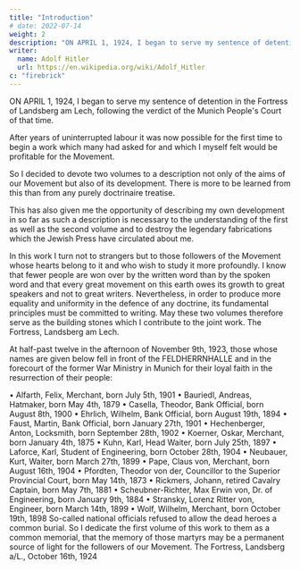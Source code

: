 ```yaml
---
title: "Introduction"
# date: 2022-07-14
weight: 2
description: "ON APRIL 1, 1924, I began to serve my sentence of detention in the Fortress of Landsberg am Lech"
writer:
  name: Adolf Hitler
  url: https://en.wikipedia.org/wiki/Adolf_Hitler
c: "firebrick"
---
```


<!-- Mein Kampf

Adolf Hitler -->

<!-- Translated into English by James Murphy  -->


ON APRIL 1, 1924, I began to serve my sentence of detention in the Fortress of Landsberg am Lech, following the verdict of the Munich People's Court of that time. 

After years of uninterrupted labour it was now possible for the first time to begin a work which many had asked for and which I myself felt would be profitable for the Movement. 

So I decided to devote two volumes to a description not only of the aims of our Movement but also of its development. There is more to be learned from this than from any purely doctrinaire treatise.

This has also given me the opportunity of describing my own development in so far as such a description is necessary to the understanding of the first as well as the second volume and to destroy the legendary fabrications which the Jewish Press have circulated about me.

In this work I turn not to strangers but to those followers of the Movement whose
hearts belong to it and who wish to study it more profoundly. I know that fewer people
are won over by the written word than by the spoken word and that every great
movement on this earth owes its growth to great speakers and not to great writers.
Nevertheless, in order to produce more equality and uniformity in the defence of any
doctrine, its fundamental principles must be committed to writing. May these two
volumes therefore serve as the building stones which I contribute to the joint work.
The Fortress, Landsberg am Lech.

At half-past twelve in the afternoon of November 9th, 1923, those whose names are given below fell in front of the FELDHERRNHALLE and in the forecourt of the former War Ministry in Munich for their loyal faith in the resurrection of their people:

• Alfarth, Felix, Merchant, born July 5th, 1901
• Bauriedl, Andreas, Hatmaker, born May 4th, 1879
• Casella, Theodor, Bank Official, born August 8th, 1900
• Ehrlich, Wilhelm, Bank Official, born August 19th, 1894
• Faust, Martin, Bank Official, born January 27th, 1901 
• Hechenberger, Anton, Locksmith, born September 28th, 1902
• Koerner, Oskar, Merchant, born January 4th, 1875
• Kuhn, Karl, Head Waiter, born July 25th, 1897
• Laforce, Karl, Student of Engineering, born October 28th, 1904
• Neubauer, Kurt, Waiter, born March 27th, 1899
• Pape, Claus von, Merchant, born August 16th, 1904
• Pfordten, Theodor von der, Councillor to the Superior Provincial Court, born
May 14th, 1873
• Rickmers, Johann, retired Cavalry Captain, born May 7th, 1881
• Scheubner-Richter, Max Erwin von, Dr. of Engineering, born January 9th, 1884
• Stransky, Lorenz Ritter von, Engineer, born March 14th, 1899
• Wolf, Wilhelm, Merchant, born October 19th, 1898
So-called national officials refused to allow the dead heroes a common burial. So I
dedicate the first volume of this work to them as a common memorial, that the memory
of those martyrs may be a permanent source of light for the followers of our Movement.
The Fortress, Landsberg a/L.,
October 16th, 1924 




<!-- Translator's Introduction


The first volume of MEIN KAMPF was written while the author was imprisoned in a
Bavarian fortress. How did he get there and why? The answer to that question is
important, because the book deals with the events which brought the author into this
plight and because he wrote under the emotional stress caused by the historical
happenings of the time. It was the hour of Germany's deepest humiliation, somewhat
parallel to that of a little over a century before, when Napoleon had dismembered the
old German Empire and French soldiers occupied almost the whole of Germany.
In the beginning of 1923 the French invaded Germany, occupied the Ruhr district and
seized several German towns in the Rhineland. This was a flagrant breach of
international law and was protested against by every section of British political opinion
at that time. The Germans could not effectively defend themselves, as they had been
already disarmed under the provisions of the Versailles Treaty. To make the situation
more fraught with disaster for Germany, and therefore more appalling in its prospect,
the French carried on an intensive propaganda for the separation of the Rhineland from
the German Republic and the establishment of an independent Rhenania. Money was
poured out lavishly to bribe agitators to carry on this work, and some of the most
insidious elements of the German population became active in the pay of the invader.
At the same time a vigorous movement was being carried on in Bavaria for the
secession of that country and the establishment of an independent Catholic monarchy
there, under vassalage to France, as Napoleon had done when he made Maximilian the
first King of Bavaria in 1805.

The separatist movement in the Rhineland went so far that some leading German
politicians came out in favour of it, suggesting that if the Rhineland were thus ceded it
might be possible for the German Republic to strike a bargain with the French in regard
to Reparations. But in Bavaria the movement went even farther. And it was more farreaching in its implications; for, if an independent Catholic monarchy could be set up in
Bavaria, the next move would have been a union with Catholic German-Austria.
possibly under a Habsburg King. Thus a Catholic BLOC would have been created 
which would extend from the Rhineland through Bavaria and Austria into the Danube
Valley and would have been at least under the moral and military, if not the full
political, hegemony of France. The dream seems fantastic now, but it was considered
quite a practical thing in those fantastic times. The effect of putting such a plan into
action would have meant the complete dismemberment of Germany; and that is what
French diplomacy aimed at. Of course such an aim no longer exists. And I should not
recall what must now seem "old, unhappy, far-off things" to the modern generation,
were it not that they were very near and actual at the time MEIN KAMPF was written
and were more unhappy then than we can even imagine now.
By the autumn of 1923 the separatist movement in Bavaria was on the point of
becoming an accomplished fact. General von Lossow, the Bavarian chief of the
REICHSWEHR no longer took orders from Berlin. The flag of the German Republic was
rarely to be seen. Finally, the Bavarian Prime Minister decided to proclaim an
independent Bavaria and its secession from the German Republic. This was to have
taken place on the eve of the Fifth Anniversary of the establishment of the German
Republic (November 9th, 1918.)
Hitler staged a counter-stroke. For several days he had been mobilizing his storm
battalions in the neighbourhood of Munich, intending to make a national demonstration
and hoping that the REICHSWEHR would stand by him to prevent secession.
Ludendorff was with him. And he thought that the prestige of the great German
Commander in the World War would be sufficient to win the allegiance of the
professional army.
A meeting had been announced to take place in the Bürgerbräu Keller on the night of
November 8th. The Bavarian patriotic societies were gathered there, and the Prime
Minister, Dr. von Kahr, started to read his official PRONUNCIAMENTO, which
practically amounted to a proclamation of Bavarian independence and secession from
the Republic. While von Kahr was speaking Hitler entered the hall, followed by
Ludendorff. And the meeting was broken up.
Next day the Nazi battalions took the street for the purpose of making a mass
demonstration in favour of national union. They marched in massed formation, led by
Hitler and Ludendorff. As they reached one of the central squares of the city the army
opened fire on them. Sixteen of the marchers were instantly killed, and two died of their
wounds in the local barracks of the REICHSWEHR. Several others were wounded also.
Hitler fell on the pavement and broke a collar-bone. Ludendorff marched straight up to
the soldiers who were firing from the barricade, but not a man dared draw a trigger on
his old Commander.
Hitler was arrested with several of his comrades and imprisoned in the fortress of
Landsberg on the River Lech. On February 26th, 1924, he was brought to trial before the 
VOLKSGERICHT, or People's Court in Munich. He was sentenced to detention in a
fortress for five years. With several companions, who had been also sentenced to
various periods of imprisonment, he returned to Landsberg am Lech and remained
there until the 20th of the following December, when he was released. In all he spent
about thirteen months in prison. It was during this period that he wrote the first volume
of MEIN KAMPF.
If we bear all this in mind we can account for the emotional stress under which MEIN
KAMPF was written. Hitler was naturally incensed against the Bavarian government
authorities, against the footling patriotic societies who were pawns in the French game,
though often unconsciously so, and of course against the French. That he should write
harshly of the French was only natural in the circumstances. At that time there was no
exaggeration whatsoever in calling France the implacable and mortal enemy of
Germany. Such language was being used by even the pacifists themselves, not only in
Germany but abroad. And even though the second volume of MEIN KAMPF was
written after Hitler's release from prison and was published after the French had left the
Ruhr, the tramp of the invading armies still echoed in German ears, and the terrible
ravages that had been wrought in the industrial and financial life of Germany, as a
consequence of the French invasion, had plunged the country into a state of social and
economic chaos. In France itself the franc fell to fifty per cent of its previous value.
Indeed, the whole of Europe had been brought to the brink of ruin, following the
French invasion of the Ruhr and Rhineland.
But, as those things belong to the limbo of a dead past that nobody wishes to have
remembered now, it is often asked: Why doesn't Hitler revise MEIN KAMPF? The
answer, as I think, which would immediately come into the mind of an impartial critic
is that MEIN KAMPF is an historical document which bears the imprint of its own time.
To revise it would involve taking it out of its historical context. Moreover Hitler has
declared that his acts and public statements constitute a partial revision of his book and
are to be taken as such. This refers especially to the statements in MEIN KAMPF
regarding France and those German kinsfolk that have not yet been incorporated in the
REICH. On behalf of Germany he has definitely acknowledged the German portion of
South Tyrol as permanently belonging to Italy and, in regard to France, he has again
and again declared that no grounds now exist for a conflict of political interests between
Germany and France and that Germany has no territorial claims against France. Finally,
I may note here that Hitler has also declared that, as he was only a political leader and
not yet a statesman in a position of official responsibility, when he wrote this book,
what he stated in MEIN KAMPF does not implicate him as Chancellor of the REICH.
I now come to some references in the text which are frequently recurring and which
may not always be clear to every reader. For instance, Hitler speaks indiscriminately of
the German REICH. Sometimes he means to refer to the first REICH, or Empire, and
sometimes to the German Empire as founded under William I in 1871. Incidentally the 
regime which he inaugurated in 1933 is generally known as the THIRD REICH, though
this expression is not used in MEIN KAMPF. Hitler also speaks of the Austrian REICH
and the East Mark, without always explicitly distinguishing between the Habsburg
Empire and Austria proper. If the reader will bear the following historical outline in
mind, he will understand the references as they occur.
The word REICH, which is a German form of the Latin word REGNUM, does not mean
Kingdom or Empire or Republic. It is a sort of basic word that may apply to any form of
Constitution. Perhaps our word, Realm, would be the best translation, though the word
Empire can be used when the REICH was actually an Empire. The forerunner of the
first German Empire was the Holy Roman Empire which Charlemagne founded in A.D.
800. Charlemagne was King of the Franks, a group of Germanic tribes that subsequently
became Romanized. In the tenth century Charlemagne's Empire passed into German
hands when Otto I (936-973) became Emperor. As the Holy Roman Empire of the
German Nation, its formal appellation, it continued to exist under German Emperors
until Napoleon overran and dismembered Germany during the first decade of the last
century. On August 6th, 1806, the last Emperor, Francis II, formally resigned the
German crown. In the following October Napoleon entered Berlin in triumph, after the
Battle of Jena.
After the fall of Napoleon a movement set in for the reunion of the German states in one
Empire. But the first decisive step towards that end was the foundation of the Second
German Empire in 1871, after the Franco-Prussian War. This Empire, however, did not
include the German lands which remained under the Habsburg Crown. These were
known as German Austria. It was Bismarck's dream to unite German Austria with the
German Empire; but it remained only a dream until Hitler turned it into a reality in
1938'. It is well to bear that point in mind, because this dream of reuniting all the
German states in one REICH has been a dominant feature of German patriotism and
statesmanship for over a century and has been one of Hitler's ideals since his childhood.
In MEIN KAMPF Hitler often speaks of the East Mark. This East Mark--i.e. eastern
frontier land--was founded by Charlemagne as the eastern bulwark of the Empire. It
was inhabited principally by Germano-Celtic tribes called Bajuvari and stood for
centuries as the firm bulwark of Western Christendom against invasion from the East,
especially against the Turks. Geographically it was almost identical with German
Austria.
There are a few points more that I wish to mention in this introductory note. For
instance, I have let the word WELTANSCHAUUNG stand in its original form very
often. We have no one English word to convey the same meaning as the German word,
and it would have burdened the text too much if I were to use a circumlocution each
time the word occurs. WELTANSCHAUUNG literally means "Outlook-on-the World".
But as generally used in German this outlook on the world means a whole system of 
ideas associated together in an organic unity--ideas of human life, human values,
cultural and religious ideas, politics, economics, etc., in fact a totalitarian view of human
existence. Thus Christianity could be called a WELTANSCHAUUNG, and
Mohammedanism could be called a WELTANSCHAUUNG, and Socialism could be
called a WELTANSCHAUUNG, especially as preached in Russia. National Socialism
claims definitely to be a WELTANSCHAUUNG.
Another word I have often left standing in the original is VÖLKISCH. The basic word
here is VOLK, which is sometimes translated as PEOPLE; but the German word, VOLK,
means the whole body of the PEOPLE without any distinction of class or caste. It is a
primary word also that suggests what might be called the basic national stock. Now,
after the defeat in 1918, the downfall of the Monarchy and the destruction of the
aristocracy and the upper classes, the concept of DAS VOLK came into prominence as
the unifying co-efficient which would embrace the whole German people. Hence the
large number of VÖLKISCH societies that arose after the war and hence also the
National Socialist concept of unification which is expressed by the word
VOLKSGEMEINSCHAFT, or folk community. This is used in contradistinction to the
Socialist concept of the nation as being divided into classes. Hitler's ideal is the
VÖLKISCHER STAAT, which I have translated as the People's State.
Finally, I would point out that the term Social Democracy may be misleading in
English, as it has not a democratic connotation in our sense. It was the name given to
the Socialist Party in Germany. And that Party was purely Marxist; but it adopted the
name Social Democrat in order to appeal to the democratic sections of the German
people.
James Murphy
Abbots Langley
February, 1939 

 -->